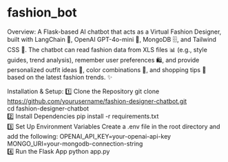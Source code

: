 # fashion_bot
Overview:
A Flask-based AI chatbot that acts as a Virtual Fashion Designer, built with LangChain 🧠, OpenAI GPT-4o-mini 🤖, MongoDB 🗄️, and Tailwind CSS 🎨. The chatbot can read fashion data from XLS files 📊 (e.g., style guides, trend analysis), remember user preferences 🛍️, and provide personalized outfit ideas 👗, color combinations 🎨, and shopping tips 🛒 based on the latest fashion trends. ✨

Installation & Setup:
1️⃣ Clone the Repository
git clone https://github.com/yourusername/fashion-designer-chatbot.git  
cd fashion-designer-chatbot  
2️⃣ Install Dependencies
pip install -r requirements.txt  
3️⃣ Set Up Environment Variables
Create a .env file in the root directory and add the following:
OPENAI_API_KEY=your-openai-api-key  
MONGO_URI=your-mongodb-connection-string  
4️⃣ Run the Flask App
python app.py  

